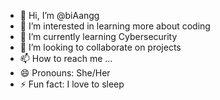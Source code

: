 - 👋 Hi, I’m @biAangg
- 👀 I’m interested in learning more about coding
- 🌱 I’m currently learning Cybersecurity
- 💞️ I’m looking to collaborate on projects
- 📫 How to reach me ...
- 😄 Pronouns: She/Her
- ⚡ Fun fact: I love to sleep

<!---
biAangg/biAangg is a ✨ special ✨ repository because its `README.md` (this file) appears on your GitHub profile.
You can click the Preview link to take a look at your changes.
--->
